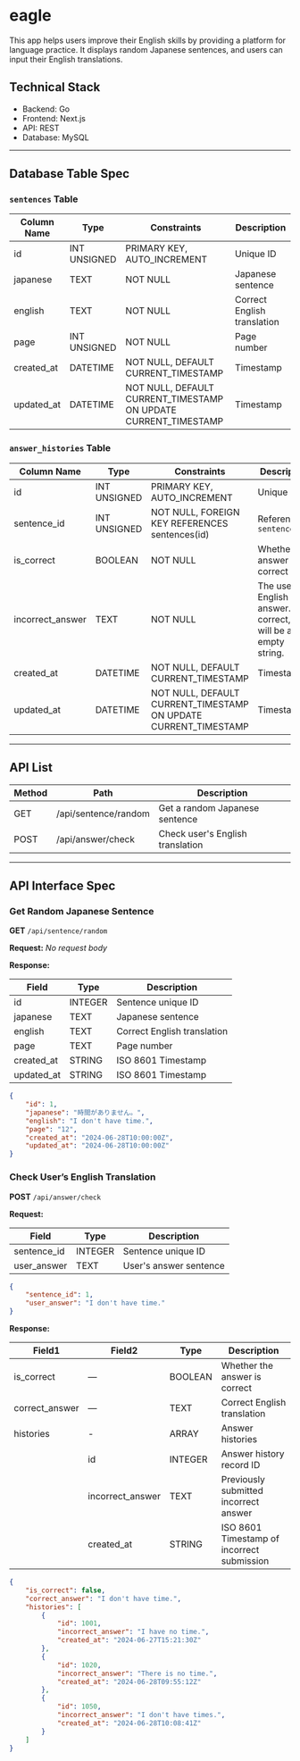 # eagle

This app helps users improve their English skills by providing a platform for language practice. It displays random Japanese sentences, and users can input their English translations.

## Technical Stack

- Backend: Go
- Frontend: Next.js
- API: REST
- Database: MySQL

---

## Database Table Spec

### `sentences` Table

| Column Name | Type         | Constraints                                                     | Description                 |
| ----------- | ------------ | --------------------------------------------------------------- | --------------------------- |
| id          | INT UNSIGNED | PRIMARY KEY, AUTO_INCREMENT                                     | Unique ID                   |
| japanese    | TEXT         | NOT NULL                                                        | Japanese sentence           |
| english     | TEXT         | NOT NULL                                                        | Correct English translation |
| page        | INT UNSIGNED | NOT NULL                                                        | Page number                 |
| created_at  | DATETIME     | NOT NULL, DEFAULT CURRENT_TIMESTAMP                             | Timestamp                   |
| updated_at  | DATETIME     | NOT NULL, DEFAULT CURRENT_TIMESTAMP ON UPDATE CURRENT_TIMESTAMP | Timestamp                   |

### `answer_histories` Table

| Column Name      | Type         | Constraints                                                     | Description                                                          |
| ---------------- | ------------ | --------------------------------------------------------------- | -------------------------------------------------------------------- |
| id               | INT UNSIGNED | PRIMARY KEY, AUTO_INCREMENT                                     | Unique ID                                                            |
| sentence_id      | INT UNSIGNED | NOT NULL, FOREIGN KEY REFERENCES sentences(id)                  | Reference to `sentences.id`                                          |
| is_correct       | BOOLEAN      | NOT NULL                                                        | Whether the answer is correct                                        |
| incorrect_answer | TEXT         | NOT NULL                                                        | The user’s English answer. If correct, this will be an empty string. |
| created_at       | DATETIME     | NOT NULL, DEFAULT CURRENT_TIMESTAMP                             | Timestamp                                                            |
| updated_at       | DATETIME     | NOT NULL, DEFAULT CURRENT_TIMESTAMP ON UPDATE CURRENT_TIMESTAMP | Timestamp                                                            |

---

## API List

| Method | Path                 | Description                      |
| ------ | -------------------- | -------------------------------- |
| GET    | /api/sentence/random | Get a random Japanese sentence   |
| POST   | /api/answer/check    | Check user's English translation |

---

## API Interface Spec

### Get Random Japanese Sentence

**GET** `/api/sentence/random`

**Request:**
_No request body_

**Response:**

| Field      | Type    | Description                 |
| ---------- | ------- | --------------------------- |
| id         | INTEGER | Sentence unique ID          |
| japanese   | TEXT    | Japanese sentence           |
| english    | TEXT    | Correct English translation |
| page       | TEXT    | Page number                 |
| created_at | STRING  | ISO 8601 Timestamp          |
| updated_at | STRING  | ISO 8601 Timestamp          |

```json
{
    "id": 1,
    "japanese": "時間がありません。",
    "english": "I don't have time.",
    "page": "12",
    "created_at": "2024-06-28T10:00:00Z",
    "updated_at": "2024-06-28T10:00:00Z"
}
```

### Check User’s English Translation

**POST** `/api/answer/check`

**Request:**

| Field       | Type    | Description            |
| ----------- | ------- | ---------------------- |
| sentence_id | INTEGER | Sentence unique ID     |
| user_answer | TEXT    | User's answer sentence |

```json
{
    "sentence_id": 1,
    "user_answer": "I don't have time."
}
```

**Response:**

| Field1         | Field2           | Type    | Description                                |
| -------------- | ---------------- | ------- | ------------------------------------------ |
| is_correct     | —                | BOOLEAN | Whether the answer is correct              |
| correct_answer | —                | TEXT    | Correct English translation                |
| histories      | -                | ARRAY   | Answer histories                           |
|                | id               | INTEGER | Answer history record ID                   |
|                | incorrect_answer | TEXT    | Previously submitted incorrect answer      |
|                | created_at       | STRING  | ISO 8601 Timestamp of incorrect submission |

```json
{
    "is_correct": false,
    "correct_answer": "I don't have time.",
    "histories": [
        {
            "id": 1001,
            "incorrect_answer": "I have no time.",
            "created_at": "2024-06-27T15:21:30Z"
        },
        {
            "id": 1020,
            "incorrect_answer": "There is no time.",
            "created_at": "2024-06-28T09:55:12Z"
        },
        {
            "id": 1050,
            "incorrect_answer": "I don't have times.",
            "created_at": "2024-06-28T10:08:41Z"
        }
    ]
}
```
